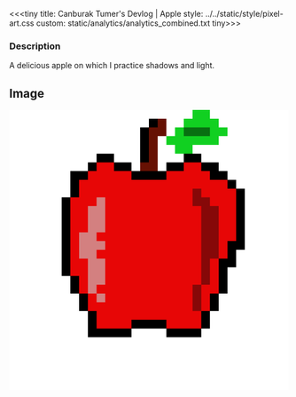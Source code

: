 <<<tiny
title: Canburak Tumer's Devlog | Apple
style: ../../static/style/pixel-art.css
custom: static/analytics/analytics_combined.txt
tiny>>>

### Description
A delicious apple on which I practice shadows and light.

## Image
![](../../static/pixel-art/Apple-v1.gif)